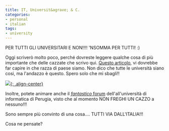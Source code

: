 ```yaml
---
title: IT, Universit&agrave; & C.
categories:
- personal
- italian
tags:
- university
---
```

PER TUTTI GLI UNIVERSITARI E NON!!!! 'NSOMMA PER TUTTI! :)

Oggi scriverò molto poco, perché dovreste leggere qualche cosa di più
importante che delle cazzate che scrivo qui. [Questo articolo](http://punto-informatico.it/p.aspx?id=1907262),
vi dovrebbe far capire in che razza di paese siamo. Non dico che tutte
le università siano cosi, ma l'andazzo è questo. Spero solo che mi sbagli!!

[![]({{site.url}}/assets/images/priori.jpg){: .align-center}]({{site.url}}/assets/images/priori.jpg)

Inoltre, potete animare anche il [*fantastico* forum](http://www.informatica.unipg.it/phpbb/viewtopic.php?t=1054)
dell'all'università di informatica di Perugia, visto che al momento NON FREGHI UN
CAZZO a nessuno!!!  
  
Sono sempre più convinto di una cosa.... TUTTI VIA DALL'ITALIA!!!  
  
Cosa ne pensate?
